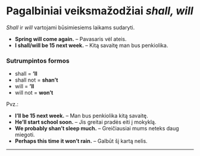# Pagalbiniai veiksmažodžiai *shall, will*

*Shall* ir *will* vartojami būsimiesiems laikams sudaryti.

- **Spring will come again.** – Pavasaris vėl ateis.  
- **I shall/will be 15 next week.** – Kitą savaitę man bus penkiolika.  

### Sutrumpintos formos
- shall = **’ll**  
- shall not = **shan’t**  
- will = **’ll**  
- will not = **won’t**  

Pvz.:  
- **I’ll be 15 next week.** – Man bus penkiolika kitą savaitę.  
- **He’ll start school soon.** – Jis greitai pradės eiti į mokyklą.  
- **We probably shan’t sleep much.** – Greičiausiai mums neteks daug miegoti.  
- **Perhaps this time it won’t rain.** – Galbūt šį kartą nelis.  

---
